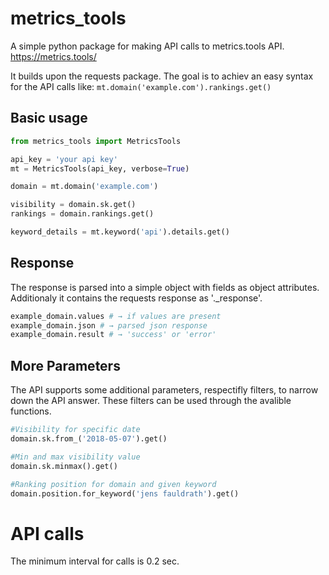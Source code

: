 # metrics_tools

A simple python package for making API calls to metrics.tools API.
https://metrics.tools/

It builds upon the requests package. The goal is to achiev an easy syntax for the API calls like: `mt.domain('example.com').rankings.get()`

## Basic usage
```python
from metrics_tools import MetricsTools

api_key = 'your api key'
mt = MetricsTools(api_key, verbose=True)

domain = mt.domain('example.com')

visibility = domain.sk.get()
rankings = domain.rankings.get()

keyword_details = mt.keyword('api').details.get()
```

## Response
The response is parsed into a simple object with fields as object attributes. Additionaly it contains the requests response as '._response'.
```python
example_domain.values # → if values are present
example_domain.json # → parsed json response
example_domain.result # → 'success' or 'error'
```

## More Parameters
The API supports some additional parameters, respectifly filters, to narrow down the API answer. These filters can be used through the avalible functions.
```python
#Visibility for specific date
domain.sk.from_('2018-05-07').get()

#Min and max visibility value
domain.sk.minmax().get()

#Ranking position for domain and given keyword
domain.position.for_keyword('jens fauldrath').get()
```

API calls
=========
The minimum interval for calls is 0.2 sec.